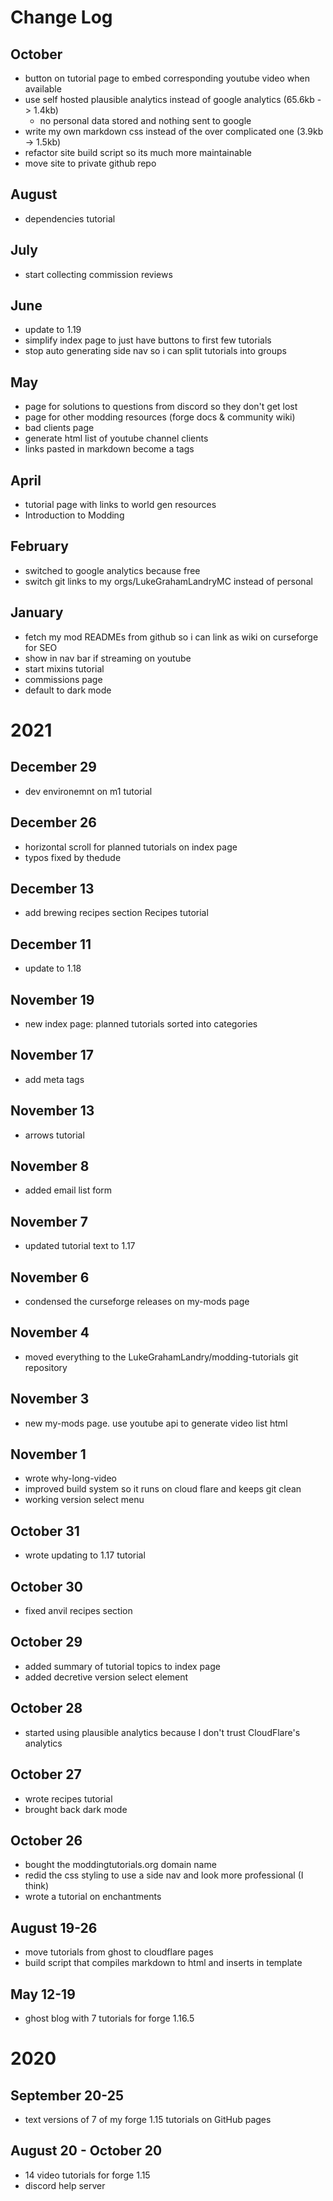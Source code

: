 # Change Log

## October 
- button on tutorial page to embed corresponding youtube video when available 
- use self hosted plausible analytics instead of google analytics (65.6kb -> 1.4kb)
    - no personal data stored and nothing sent to google
- write my own markdown css instead of the over complicated one (3.9kb -> 1.5kb)
- refactor site build script so its much more maintainable
- move site to private github repo 

## August
- dependencies tutorial 

## July
- start collecting commission reviews 

## June
- update to 1.19  
- simplify index page to just have buttons to first few tutorials 
- stop auto generating side nav so i can split tutorials into groups 

## May
- page for solutions to questions from discord so they don't get lost
- page for other modding resources (forge docs & community wiki)
- bad clients page
- generate html list of youtube channel clients
- links pasted in markdown become a tags 

## April
- tutorial page with links to world gen resources
- Introduction to Modding

## February 
- switched to google analytics because free
- switch git links to my orgs/LukeGrahamLandryMC instead of personal

## January
- fetch my mod READMEs from github so i can link as wiki on curseforge for SEO
- show in nav bar if streaming on youtube
- start mixins tutorial
- commissions page
- default to dark mode

# 2021

## December 29
- dev environemnt on m1 tutorial 

## December 26
- horizontal scroll for planned tutorials on index page
- typos fixed by thedude

## December 13
- add brewing recipes section Recipes tutorial

## December 11
- update to 1.18

## November 19
- new index page: planned tutorials sorted into categories 

## November 17
- add meta tags 

## November 13
- arrows tutorial 

## November 8 
- added email list form 

## November 7
- updated tutorial text to 1.17

## November 6
- condensed the curseforge releases on my-mods page

## November 4
- moved everything to the LukeGrahamLandry/modding-tutorials git repository

## November 3
- new my-mods page. use youtube api to generate video list html

## November 1
- wrote why-long-video
- improved build system so it runs on cloud flare and keeps git clean
- working version select menu

## October 31
- wrote updating to 1.17 tutorial

## October 30
- fixed anvil recipes section

## October 29
- added summary of tutorial topics to index page 
- added decretive version select element

## October 28
- started using plausible analytics because I don't trust CloudFlare's analytics 

## October 27
- wrote recipes tutorial
- brought back dark mode

## October 26
- bought the moddingtutorials.org domain name
- redid the css styling to use a side nav and look more professional (I think)
- wrote a tutorial on enchantments

## August 19-26
- move tutorials from ghost to cloudflare pages
- build script that compiles markdown to html and inserts in template 

## May 12-19
- ghost blog with 7 tutorials for forge 1.16.5

# 2020

## September 20-25
- text versions of 7 of my forge 1.15 tutorials on GitHub pages

## August 20 - October 20
- 14 video tutorials for forge 1.15
- discord help server